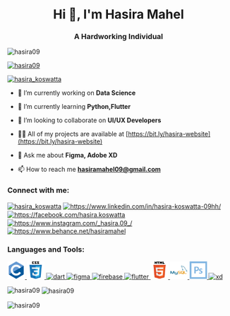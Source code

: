 <h1 align="center">Hi 👋, I'm Hasira Mahel</h1>
<h3 align="center">A Hardworking Individual</h3>

<p align="left"> <img src="https://komarev.com/ghpvc/?username=hasira09&label=Profile%20views&color=0e75b6&style=flat" alt="hasira09" /> </p>

<p align="left"> <a href="https://github.com/ryo-ma/github-profile-trophy"><img src="https://github-profile-trophy.vercel.app/?username=hasira09" alt="hasira09" /></a> </p>

<p align="left"> <a href="https://twitter.com/hasira_koswatta" target="blank"><img src="https://img.shields.io/twitter/follow/hasira_koswatta?logo=twitter&style=for-the-badge" alt="hasira_koswatta" /></a> </p>

- 🔭 I’m currently working on **Data Science**

- 🌱 I’m currently learning **Python,Flutter**

- 👯 I’m looking to collaborate on **UI/UX Developers**

- 👨‍💻 All of my projects are available at [https://bit.ly/hasira-website](https://bit.ly/hasira-website)

- 💬 Ask me about **Figma, Adobe XD**

- 📫 How to reach me **hasiramahel09@gmail.com**

<h3 align="left">Connect with me:</h3>
<p align="left">
<a href="https://twitter.com/hasira_koswatta" target="blank"><img align="center" src="https://raw.githubusercontent.com/rahuldkjain/github-profile-readme-generator/master/src/images/icons/Social/twitter.svg" alt="hasira_koswatta" height="30" width="40" /></a>
<a href="https://www.linkedin.com/in/hasira-koswatta-09hh/" target="blank"><img align="center" src="https://raw.githubusercontent.com/rahuldkjain/github-profile-readme-generator/master/src/images/icons/Social/linked-in-alt.svg" alt="https://www.linkedin.com/in/hasira-koswatta-09hh/" height="30" width="40" /></a>
<a href="https://facebook.com/hasira.koswatta" target="blank"><img align="center" src="https://raw.githubusercontent.com/rahuldkjain/github-profile-readme-generator/master/src/images/icons/Social/facebook.svg" alt="https://facebook.com/hasira.koswatta" height="30" width="40" /></a>
<a href="https://www.instagram.com/_hasira.09_/" target="blank"><img align="center" src="https://raw.githubusercontent.com/rahuldkjain/github-profile-readme-generator/master/src/images/icons/Social/instagram.svg" alt="https://www.instagram.com/_hasira.09_/" height="30" width="40" /></a>
<a href="https://www.behance.net/hasiramahel" target="blank"><img align="center" src="https://raw.githubusercontent.com/rahuldkjain/github-profile-readme-generator/master/src/images/icons/Social/behance.svg" alt="https://www.behance.net/hasiramahel" height="30" width="40" /></a>
</p>

<h3 align="left">Languages and Tools:</h3>
<p align="left"> <a href="https://www.cprogramming.com/" target="_blank" rel="noreferrer"> <img src="https://raw.githubusercontent.com/devicons/devicon/master/icons/c/c-original.svg" alt="c" width="40" height="40"/> </a> <a href="https://www.w3schools.com/css/" target="_blank" rel="noreferrer"> <img src="https://raw.githubusercontent.com/devicons/devicon/master/icons/css3/css3-original-wordmark.svg" alt="css3" width="40" height="40"/> </a> <a href="https://dart.dev" target="_blank" rel="noreferrer"> <img src="https://www.vectorlogo.zone/logos/dartlang/dartlang-icon.svg" alt="dart" width="40" height="40"/> </a> <a href="https://www.figma.com/" target="_blank" rel="noreferrer"> <img src="https://www.vectorlogo.zone/logos/figma/figma-icon.svg" alt="figma" width="40" height="40"/> </a> <a href="https://firebase.google.com/" target="_blank" rel="noreferrer"> <img src="https://www.vectorlogo.zone/logos/firebase/firebase-icon.svg" alt="firebase" width="40" height="40"/> </a> <a href="https://flutter.dev" target="_blank" rel="noreferrer"> <img src="https://www.vectorlogo.zone/logos/flutterio/flutterio-icon.svg" alt="flutter" width="40" height="40"/> </a> <a href="https://www.w3.org/html/" target="_blank" rel="noreferrer"> <img src="https://raw.githubusercontent.com/devicons/devicon/master/icons/html5/html5-original-wordmark.svg" alt="html5" width="40" height="40"/> </a> <a href="https://www.mysql.com/" target="_blank" rel="noreferrer"> <img src="https://raw.githubusercontent.com/devicons/devicon/master/icons/mysql/mysql-original-wordmark.svg" alt="mysql" width="40" height="40"/> </a> <a href="https://www.photoshop.com/en" target="_blank" rel="noreferrer"> <img src="https://raw.githubusercontent.com/devicons/devicon/master/icons/photoshop/photoshop-line.svg" alt="photoshop" width="40" height="40"/> </a> <a href="https://www.adobe.com/products/xd.html" target="_blank" rel="noreferrer"> <img src="https://cdn.worldvectorlogo.com/logos/adobe-xd.svg" alt="xd" width="40" height="40"/> </a> </p>

<p><img align="left" src="https://github-readme-stats.vercel.app/api/top-langs?username=hasira09&show_icons=true&locale=en&layout=compact" alt="hasira09" /></p>

<p>&nbsp;<img align="center" src="https://github-readme-stats.vercel.app/api?username=hasira09&show_icons=true&locale=en" alt="hasira09" /></p>

<p><img align="center" src="https://github-readme-streak-stats.herokuapp.com/?user=hasira09&" alt="hasira09" /></p>
